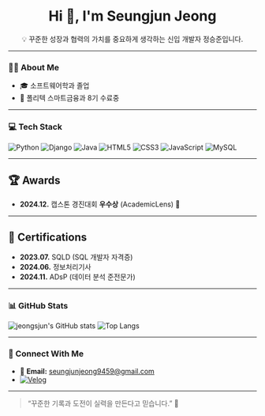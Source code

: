 <h1 align="center">Hi 👋, I'm Seungjun Jeong</h1>
<p align="center">💡 꾸준한 성장과 협력의 가치를 중요하게 생각하는 신입 개발자 정승준입니다.</p>

---

### 🧑‍💻 About Me
- 🎓 소프트웨어학과 졸업
- 🌱 폴리텍 스마트금융과 8기 수료중
---

### 💻 Tech Stack

![Python](https://img.shields.io/badge/Python-3776AB?style=flat&logo=python&logoColor=white)
![Django](https://img.shields.io/badge/Django-092E20?style=flat&logo=django&logoColor=white)
![Java](https://img.shields.io/badge/Java-007396?style=flat&logo=java&logoColor=white)
![HTML5](https://img.shields.io/badge/HTML5-E34F26?style=flat&logo=html5&logoColor=white)
![CSS3](https://img.shields.io/badge/CSS3-1572B6?style=flat&logo=css3&logoColor=white)
![JavaScript](https://img.shields.io/badge/JavaScript-F7DF1E?style=flat&logo=javascript&logoColor=black)
![MySQL](https://img.shields.io/badge/MySQL-4479A1?style=flat&logo=mysql&logoColor=white)

---
## 🏆 Awards  
- **2024.12.** 캡스톤 경진대회 **우수상** (AcademicLens) 🏅  

---

## 📜 Certifications  
- **2023.07.** SQLD (SQL 개발자 자격증)  
- **2024.06.** 정보처리기사  
- **2024.11.** ADsP (데이터 분석 준전문가)  

---
### 📊 GitHub Stats

![jeongsjun's GitHub stats](https://github-readme-stats.vercel.app/api?username=jeongsjun&show_icons=true&theme=tokyonight)
![Top Langs](https://github-readme-stats.vercel.app/api/top-langs/?username=jeongsjun&layout=compact&theme=tokyonight)

---

### 🔗 Connect With Me
- 📧 **Email:** [seungjunjeong9459@gmail.com](mailto:seungjunjeong9459@gmail.com)
- [![Velog](https://img.shields.io/badge/Velog-20C997?logo=velog&style=flat)](https://velog.io/@jeongsjun)

---

> “꾸준한 기록과 도전이 실력을 만든다고 믿습니다.” 💪



